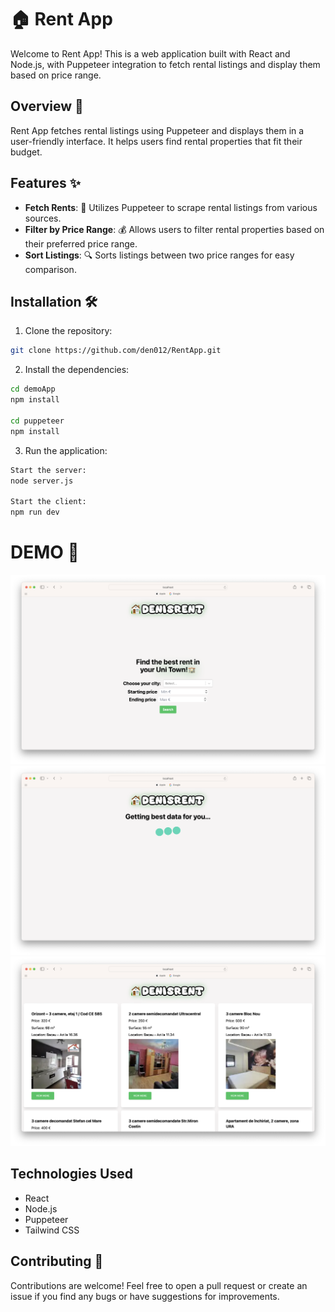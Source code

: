 # 🏠 Rent App

Welcome to Rent App! This is a web application built with React and Node.js, with Puppeteer integration to fetch rental listings and display them based on price range.

## Overview 🚀

Rent App fetches rental listings using Puppeteer and displays them in a user-friendly interface. It helps users find rental properties that fit their budget.

## Features ✨

- **Fetch Rents**: 📝 Utilizes Puppeteer to scrape rental listings from various sources.
- **Filter by Price Range**: 💰 Allows users to filter rental properties based on their preferred price range.
- **Sort Listings**: 🔍 Sorts listings between two price ranges for easy comparison.

## Installation 🛠️

1. Clone the repository:

```bash
git clone https://github.com/den012/RentApp.git
```

2. Install the dependencies:

```bash
cd demoApp
npm install

cd puppeteer
npm install
```

3. Run the application:

```bash
Start the server:
node server.js

Start the client:
npm run dev
```

# DEMO 📸
![Demo](demo/landing.png)
![Demo](demo/loading.png)
![Demo](demo/rents.png)


## Technologies Used

- React
- Node.js
- Puppeteer
- Tailwind CSS


## Contributing 🤝

Contributions are welcome! Feel free to open a pull request or create an issue if you find any bugs or have suggestions for improvements.

